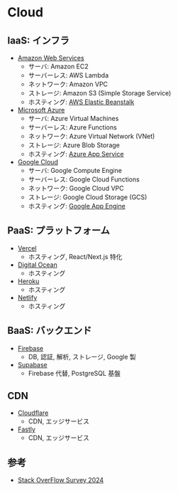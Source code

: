 # Cloud

## IaaS: インフラ

- [Amazon Web Services](https://aws.amazon.com/jp/)
  - サーバ: Amazon EC2
  - サーバーレス: AWS Lambda
  - ネットワーク: Amazon VPC
  - ストレージ: Amazon S3 (Simple Storage Service)
  - ホスティング: [AWS Elastic Beanstalk](https://aws.amazon.com/jp/elasticbeanstalk/)
- [Microsoft Azure](https://azure.microsoft.com/ja-jp)
  - サーバ: Azure Virtual Machines
  - サーバーレス: Azure Functions
  - ネットワーク: Azure Virtual Network (VNet)
  - ストレージ: Azure Blob Storage
  - ホスティング: [Azure App Service](https://azure.microsoft.com/ja-jp/products/app-service)
- [Google Cloud](https://cloud.google.com/)
  - サーバ: Google Compute Engine
  - サーバーレス: Google Cloud Functions
  - ネットワーク: Google Cloud VPC
  - ストレージ: Google Cloud Storage (GCS)
  - ホスティング: [Google App Engine](https://cloud.google.com/appengine)

## PaaS: プラットフォーム

- [Vercel](https://vercel.com/)
  - ホスティング, React/Next.js 特化
- [Digital Ocean](https://www.digitalocean.com/)
  - ホスティング
- [Heroku](https://jp.heroku.com/)
  - ホスティング
- [Netlify](https://www.netlify.com/)
  - ホスティング

## BaaS: バックエンド

- [Firebase](https://firebase.google.com/?hl=ja)
  - DB, 認証, 解析, ストレージ, Google 製
- [Supabase](https://supabase.com/)
  - Firebase 代替, PostgreSQL 基盤

## CDN

- [Cloudflare](https://www.cloudflare.com/ja-jp/)
  - CDN, エッジサービス
- [Fastly](https://www.fastly.com/jp/)
  - CDN, エッジサービス

## 参考

- [Stack OverFlow Survey 2024](https://survey.stackoverflow.co/2024/technology)
